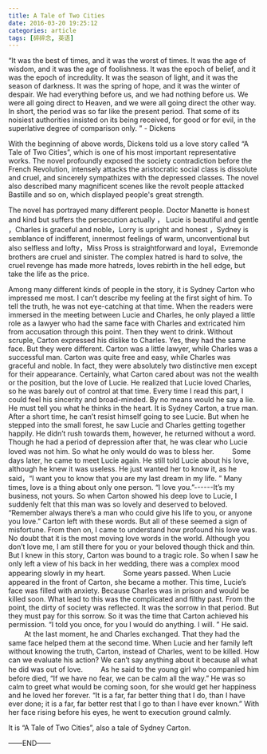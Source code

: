 ```yaml
---
title: A Tale of Two Cities
date: 2016-03-20 19:25:12
categories: article
tags: [碎碎念, 英语]
---
```


“It was the best of times, and it was the worst of times. It was the age of wisdom, and it was the age of foolishness. It was the epoch of belief, and it was the epoch of incredulity. It was the season of light, and it was the season of darkness. It was the spring of hope, and it was the winter of despair.<!-- more --> We had everything before us, and we had nothing before us. We were all going direct to Heaven, and we were all going direct the other way. In short, the period was so far like the present period. That some of its noisiest authorities insisted on its being received, for good or for evil, in the superlative degree of comparison only. ”   - Dickens

With the beginning of above words, Dickens told us a love story called “A Tale of Two Cities”, which is one of his most important representative works. The novel profoundly exposed the society contradiction before the French Revolution, intensely attacks the aristocratic social class is dissolute and cruel, and sincerely sympathizes with the depressed classes. The novel also described many magnificent scenes like the revolt people attacked Bastille and so on, which displayed people's great strength.

The novel has portrayed many different people. Doctor Manette is honest and kind but suffers the persecution actually ， Lucie is beautiful and gentle ，Charles is graceful and noble，Lorry is upright and honest ，Sydney is semblance of indifferent, innermost feelings of warm, unconventional but also selfless and lofty，Miss Pross is straightforward and loyal，Evremonde brothers are cruel and sinister. The complex hatred is hard to solve, the cruel revenge has made more hatreds, loves rebirth in the hell edge, but take the life as the price. 

Among many different kinds of people in the story, it is Sydney Carton who impressed me most. I can’t describe my feeling at the first sight of him. To tell the truth, he was not eye-catching at that time. When the readers were immersed in the meeting between Lucie and Charles, he only played a little role as a lawyer who had the same face with Charles and extricated him from accusation through this point. Then they went to drink. Without scruple, Carton expressed his dislike to Charles. Yes, they had the same face. But they were different. Carton was a little lawyer, while Charles was a successful man. Carton was quite free and easy, while Charles was graceful and noble. In fact, they were absolutely two distinctive men except for their appearance. Certainly, what Carton cared about was not the wealth or the position, but the love of Lucie. He realized that Lucie loved Charles, so he was barely out of control at that time. Every time I read this part, I could feel his sincerity and broad-minded. By no means would he say a lie. He must tell you what he thinks in the heart. It is Sydney Carton, a true man. After a short time, he can’t resist himself going to see Lucie. But when he stepped into the small forest, he saw Lucie and Charles getting together happily. He didn’t rush towards them, however, he returned without a word. Though he had a period of depression after that, he was clear who Lucie loved was not him. So what he only would do was to bless her. 
　　 
Some days later, he came to meet Lucie again. He still told Lucie about his love, although he knew it was useless. He just wanted her to know it, as he said，“I want you to know that you are my last dream in my life. ” Many times, love is a thing about only one person. “I love you.”------It’s my business, not yours. So when Carton showed his deep love to Lucie, I suddenly felt that this man was so lovely and deserved to beloved. “Remember always there’s a man who could give his life to you, or anyone you love.” Carton left with these words. But all of these seemed a sign of misfortune. From then on, I came to understand how profound his love was. No doubt that it is the most moving love words in the world. Although you don’t love me, I am still there for you or your beloved though thick and thin. 
But I knew in this story, Carton was bound to a tragic role. So when I saw he only left a view of his back in her wedding, there was a complex mood appearing slowly in my heart. 
　　 
Some years passed. When Lucie appeared in the front of Carton, she became a mother. This time, Lucie’s face was filled with anxiety. Because Charles was in prison and would be killed soon. What lead to this was the complicated and filthy past. From the point, the dirty of society was reflected. It was the sorrow in that period. But they must pay for this sorrow. So it was the time that Carton achieved his permission. “I told you once, for you I would do anything. I will. ” He said. 
　　
At the last moment, he and Charles exchanged. That they had the same face helped them at the second time. When Lucie and her family left without knowing the truth, Carton, instead of Charles, went to be killed. How can we evaluate his action? We can’t say anything about it because all what he did was out of love. 
　　 
As he said to the young girl who companied him before died, “If we have no fear, we can be calm all the way.” He was so calm to greet what would be coming soon, for she would get her happiness and he loved her forever. 
“It is a far, far better thing that I do, than I have ever done; it is a far, far better rest that I go to than I have ever known.” With her face rising before his eyes, he went to execution ground calmly. <p>It is “A Tale of Two Cities”, also a tale of Sydney Carton. 

——END——